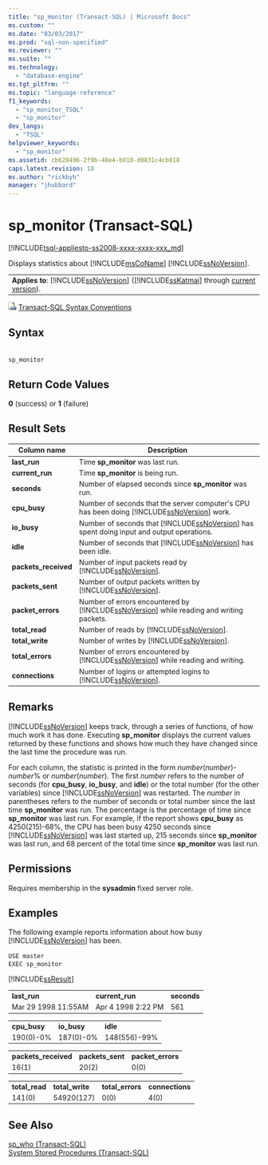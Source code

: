 ```yaml
---
title: "sp_monitor (Transact-SQL) | Microsoft Docs"
ms.custom: ""
ms.date: "03/03/2017"
ms.prod: "sql-non-specified"
ms.reviewer: ""
ms.suite: ""
ms.technology: 
  - "database-engine"
ms.tgt_pltfrm: ""
ms.topic: "language-reference"
f1_keywords: 
  - "sp_monitor_TSQL"
  - "sp_monitor"
dev_langs: 
  - "TSQL"
helpviewer_keywords: 
  - "sp_monitor"
ms.assetid: cb628496-2f9b-40e4-b018-d0831c4cb018
caps.latest.revision: 18
ms.author: "rickbyh"
manager: "jhubbard"
---
```

# sp_monitor (Transact-SQL)
[!INCLUDE[tsql-appliesto-ss2008-xxxx-xxxx-xxx_md](../../../database-engine/configure/windows/includes/tsql-appliesto-ss2008-xxxx-xxxx-xxx-md.md)]

  Displays statistics about [!INCLUDE[msCoName](../../../advanced-analytics/r-services/tutorials/includes/msconame-md.md)] [!INCLUDE[ssNoVersion](../../../advanced-analytics/r-services/includes/ssnoversion-md.md)].  
  
||  
|-|  
|**Applies to**: [!INCLUDE[ssNoVersion](../../../advanced-analytics/r-services/includes/ssnoversion-md.md)] ([!INCLUDE[ssKatmai](../../../analysis-services/data-mining/includes/sskatmai-md.md)] through [current version](http://go.microsoft.com/fwlink/p/?LinkId=299658)).|  
  
 ![Topic link icon](../../../database-engine/configure/windows/media/topic-link.gif "Topic link icon") [Transact-SQL Syntax Conventions](../../../t-sql/language-elements/transact-sql-syntax-conventions-transact-sql.md)  
  
## Syntax  
  
```  
  
sp_monitor  
```  
  
## Return Code Values  
 **0** (success) or **1** (failure)  
  
## Result Sets  
  
|Column name|Description|  
|-----------------|-----------------|  
|**last_run**|Time **sp_monitor** was last run.|  
|**current_run**|Time **sp_monitor** is being run.|  
|**seconds**|Number of elapsed seconds since **sp_monitor** was run.|  
|**cpu_busy**|Number of seconds that the server computer's CPU has been doing [!INCLUDE[ssNoVersion](../../../advanced-analytics/r-services/includes/ssnoversion-md.md)] work.|  
|**io_busy**|Number of seconds that [!INCLUDE[ssNoVersion](../../../advanced-analytics/r-services/includes/ssnoversion-md.md)] has spent doing input and output operations.|  
|**idle**|Number of seconds that [!INCLUDE[ssNoVersion](../../../advanced-analytics/r-services/includes/ssnoversion-md.md)] has been idle.|  
|**packets_received**|Number of input packets read by [!INCLUDE[ssNoVersion](../../../advanced-analytics/r-services/includes/ssnoversion-md.md)].|  
|**packets_sent**|Number of output packets written by [!INCLUDE[ssNoVersion](../../../advanced-analytics/r-services/includes/ssnoversion-md.md)].|  
|**packet_errors**|Number of errors encountered by [!INCLUDE[ssNoVersion](../../../advanced-analytics/r-services/includes/ssnoversion-md.md)] while reading and writing packets.|  
|**total_read**|Number of reads by [!INCLUDE[ssNoVersion](../../../advanced-analytics/r-services/includes/ssnoversion-md.md)].|  
|**total_write**|Number of writes by [!INCLUDE[ssNoVersion](../../../advanced-analytics/r-services/includes/ssnoversion-md.md)].|  
|**total_errors**|Number of errors encountered by [!INCLUDE[ssNoVersion](../../../advanced-analytics/r-services/includes/ssnoversion-md.md)] while reading and writing.|  
|**connections**|Number of logins or attempted logins to [!INCLUDE[ssNoVersion](../../../advanced-analytics/r-services/includes/ssnoversion-md.md)].|  
  
## Remarks  
 [!INCLUDE[ssNoVersion](../../../advanced-analytics/r-services/includes/ssnoversion-md.md)] keeps track, through a series of functions, of how much work it has done. Executing **sp_monitor** displays the current values returned by these functions and shows how much they have changed since the last time the procedure was run.  
  
 For each column, the statistic is printed in the form *number*(*number*)-*number*% or *number*(*number*). The first *number* refers to the number of seconds (for **cpu_busy**, **io_busy**, and **idle**) or the total number (for the other variables) since [!INCLUDE[ssNoVersion](../../../advanced-analytics/r-services/includes/ssnoversion-md.md)] was restarted. The *number* in parentheses refers to the number of seconds or total number since the last time **sp_monitor** was run. The percentage is the percentage of time since **sp_monitor** was last run. For example, if the report shows **cpu_busy** as 4250(215)-68%, the CPU has been busy 4250 seconds since [!INCLUDE[ssNoVersion](../../../advanced-analytics/r-services/includes/ssnoversion-md.md)] was last started up, 215 seconds since **sp_monitor** was last run, and 68 percent of the total time since **sp_monitor** was last run.  
  
## Permissions  
 Requires membership in the **sysadmin** fixed server role.  
  
## Examples  
 The following example reports information about how busy [!INCLUDE[ssNoVersion](../../../advanced-analytics/r-services/includes/ssnoversion-md.md)] has been.  
  
```  
USE master  
EXEC sp_monitor  
```  
  
 [!INCLUDE[ssResult](../../../relational-databases/includes/ssresult-md.md)]  
  
||||  
|-|-|-|  
|**last_run**|**current_run**|**seconds**|  
|Mar 29 1998 11:55AM|Apr 4 1998 2:22 PM|561|  
  
||||  
|-|-|-|  
|**cpu_busy**|**io_busy**|**idle**|  
|190(0)-0%|187(0)-0%|148(556)-99%|  
  
||||  
|-|-|-|  
|**packets_received**|**packets_sent**|**packet_errors**|  
|16(1)|20(2)|0(0)|  
  
|||||  
|-|-|-|-|  
|**total_read**|**total_write**|**total_errors**|**connections**|  
|141(0)|54920(127)|0(0)|4(0)|  
  
## See Also  
 [sp_who &#40;Transact-SQL&#41;](../../../relational-databases/reference/system-stored-procedures/sp-who-transact-sql.md)   
 [System Stored Procedures &#40;Transact-SQL&#41;](../../../relational-databases/reference/system-stored-procedures/system-stored-procedures-transact-sql.md)  
  
  
